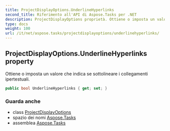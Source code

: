 ```yaml
---
title: ProjectDisplayOptions.UnderlineHyperlinks
second_title: Riferimento all'API di Aspose.Tasks per .NET
description: ProjectDisplayOptions proprietà. Ottiene o imposta un valore che indica se sottolineare i collegamenti ipertestuali.
type: docs
weight: 100
url: /it/net/aspose.tasks/projectdisplayoptions/underlinehyperlinks/
---
```

## ProjectDisplayOptions.UnderlineHyperlinks property

Ottiene o imposta un valore che indica se sottolineare i collegamenti ipertestuali.

```csharp
public bool UnderlineHyperlinks { get; set; }
```

### Guarda anche

* class [ProjectDisplayOptions](../)
* spazio dei nomi [Aspose.Tasks](../../projectdisplayoptions/)
* assemblea [Aspose.Tasks](../../../)


